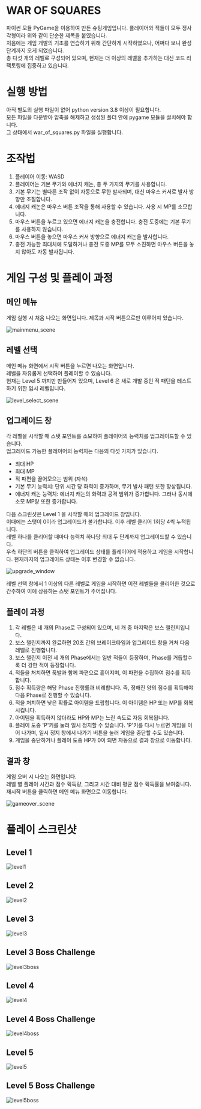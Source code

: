 WAR OF SQUARES
==============
파이썬 모듈 PyGame을 이용하여 만든 슈팅게임입니다. 플레이어와 적들이 모두 정사각형이라 위와 같이 단순한 제목을 붙였습니다.  
처음에는 게임 개발의 기초를 연습하기 위해 간단하게 시작하였으나, 어쩌다 보니 완성단계까지 오게 되었습니다.  
총 다섯 개의 레벨로 구성되어 있으며, 현재는 더 이상의 레벨을 추가하는 대신 코드 리팩토링에 집중하고 있습니다.

# 실행 방법
아직 별도의 실행 파일이 없어 python version 3.8 이상이 필요합니다.  
모든 파일을 다운받아 압축을 해제하고 생성된 폴더 안에 pygame 모듈을 설치해야 합니다.  
그 상태에서 war_of_squares.py 파일을 실행합니다.

# 조작법
1. 플레이어 이동: WASD
2. 플레이어는 기본 무기와 에너지 캐논, 총 두 가지의 무기를 사용합니다.
3. 기본 무기는 별다른 조작 없이 자동으로 무한 발사되며, 대신 마우스 커서로 발사 방향만 조절합니다.
4. 에너지 캐논은 마우스 버튼 조작을 통해 사용할 수 있습니다. 사용 시 MP를 소모합니다.
5. 마우스 버튼을 누르고 있으면 에너지 캐논을 충전합니다. 충전 도중에는 기본 무기를 사용하지 않습니다.
6. 마우스 버튼을 놓으면 마우스 커서 방향으로 에너지 캐논을 발사합니다.
7. 충전 가능한 최대치에 도달하거나 충전 도중 MP를 모두 소진하면 마우스 버튼을 놓지 않아도 자동 발사됩니다.

# 게임 구성 및 플레이 과정
## 메인 메뉴
게임 실행 시 처음 나오는 화면입니다. 제목과 시작 버튼으로만 이루어져 있습니다.

![mainmenu_scene](https://user-images.githubusercontent.com/80591422/158949281-9f22572e-c927-47f0-914d-b27b8cee313d.png)

## 레벨 선택
메인 메뉴 화면에서 시작 버튼을 누르면 나오는 화면입니다.  
레벨을 자유롭게 선택하여 플레이할 수 있습니다.  
현재는 Level 5 까지만 만들어져 있으며, Level 6 은 새로 개발 중인 적 패턴을 테스트하기 위한 임시 레벨입니다.

![level_select_scene](https://user-images.githubusercontent.com/80591422/158950587-6083627f-1213-413b-8e59-77c41a8d6fff.png)

## 업그레이드 창
각 레벨을 시작할 때 스탯 포인트를 소모하여 플레이어의 능력치를 업그레이드할 수 있습니다.  
업그레이드 가능한 플레이어의 능력치는 다음의 다섯 가지가 있습니다.  

* 최대 HP
* 최대 MP
* 적 파편을 끌어모으는 범위 (자석)
* 기본 무기 능력치: 단위 시간 당 화력이 증가하며, 무기 발사 패턴 또한 향상됩니다.
* 에너지 캐논 능력치: 에너지 캐논의 화력과 공격 범위가 증가합니다. 그러나 동시에 소모 MP량 또한 증가합니다.

다음 스크린샷은 Level 1 을 시작할 때의 업그레이드 창입니다.  
이때에는 스탯이 0이라 업그레이드가 불가합니다. 이후 레벨 클리어 1회당 4씩 누적됩니다.  
레벨 하나를 클리어할 때마다 능력치 하나당 최대 두 단계까지 업그레이드할 수 있습니다.  
우측 하단의 버튼을 클릭하여 업그레이드 상태를 플레이어에 적용하고 게임을 시작합니다. 현재까지의 업그레이드 상태는 이후 변경할 수 없습니다.

![upgrade_window](https://user-images.githubusercontent.com/80591422/158952227-3960f414-71cc-485a-935c-4de4e97ebda5.png)

레벨 선택 창에서 1 이상의 다른 레벨로 게임을 시작하면 이전 레벨들을 클리어한 것으로 간주하여 이에 상응하는 스탯 포인트가 주어집니다.

## 플레이 과정
1. 각 레벨은 네 개의 Phase로 구성되어 있으며, 네 개 중 마지막은 보스 챌린지입니다.
2. 보스 챌린지까지 완료하면 20초 간의 브레이크타임과 업그레이드 창을 거쳐 다음 레벨로 진행합니다.
3. 보스 챌린지 이전 세 개의 Phase에서는 일반 적들이 등장하며, Phase를 거듭할수록 더 강한 적이 등장합니다.
4. 적들을 처치하면 푹발과 함께 파편으로 흩어지며, 이 파편을 수집하여 점수를 획득합니다.
5. 점수 획득량은 해당 Phase 진행률과 비례합니다. 즉, 정해진 양의 점수를 획득해야 다음 Phase로 진행할 수 있습니다.
6. 적을 처치하면 낮은 확률로 아이템을 드랍합니다. 이 아이템은 HP 또는 MP를 회복시킵니다.
7. 아이템을 획득하지 않더라도 HP와 MP는 느린 속도로 자동 회복됩니다.
8. 플레이 도중 'P'키를 눌러 일시 정지할 수 있습니다. 'P'키를 다시 누르면 게임을 이어 나가며, 일시 정지 창에서 나가기 버튼을 눌러 게임을 중단할 수도 있습니다.
9. 게임을 중단하거나 플레이 도중 HP가 0이 되면 자동으로 결과 창으로 이동합니다.

## 결과 창
게임 오버 시 나오는 화면입니다.  
레벨 별 플레이 시간과 점수 획득량, 그리고 시간 대비 평균 점수 획득률을 보여줍니다.  
재시작 버튼을 클릭하면 메인 메뉴 화면으로 이동합니다.

![gameover_scene](https://user-images.githubusercontent.com/80591422/158957644-3fbe5e49-a649-4de7-8692-f7bf67627b67.png)

# 플레이 스크린샷
## Level 1

![level1](https://user-images.githubusercontent.com/80591422/158965257-8829acc6-3cb9-4524-ad72-8702bcf23eeb.png)

## Level 2

![level2](https://user-images.githubusercontent.com/80591422/158965772-538e3530-82a5-4395-94e0-a8e18234e0da.png)

## Level 3

![level3](https://user-images.githubusercontent.com/80591422/158966008-a92cb84e-a593-4bd5-a99d-9628200b79cc.png)

## Level 3 Boss Challenge

![level3boss](https://user-images.githubusercontent.com/80591422/158966532-9aea3175-14d8-4eed-8639-f5c1ab188e36.png)

## Level 4

![level4](https://user-images.githubusercontent.com/80591422/158972049-bafe8551-f118-48f0-b3f3-2e86de3ac2b1.png)

## Level 4 Boss Challenge

![level4boss](https://user-images.githubusercontent.com/80591422/158972330-c0711061-9e13-4c01-8e4e-1c7725d4f4fb.png)

## Level 5

![level5](https://user-images.githubusercontent.com/80591422/158972683-e682cb46-ad73-46f1-8efc-e9589dc9625d.png)

## Level 5 Boss Challenge

![level5boss](https://user-images.githubusercontent.com/80591422/158975350-04e4cf45-56a8-4460-87ef-8481bf543827.png)
